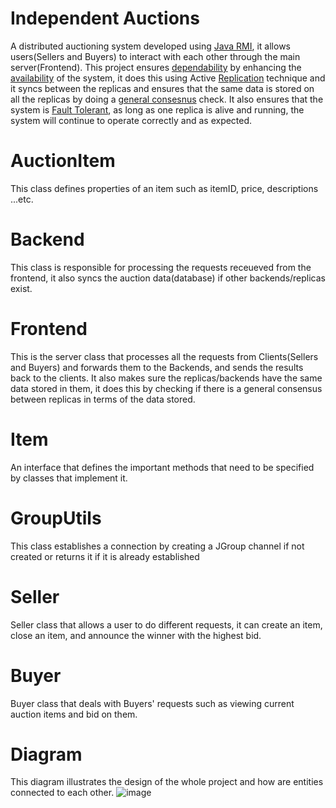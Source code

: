 # Independent Auctions
A distributed auctioning system developed using [Java RMI](https://en.wikipedia.org/wiki/Java_remote_method_invocation), it allows users(Sellers and Buyers) to interact with each other through the main server(Frontend). 
This project ensures [dependability](https://en.wikipedia.org/wiki/Dependability) by enhancing the [availability](https://en.wikipedia.org/wiki/Availability) of the system, it does this using Active [Replication](https://en.wikipedia.org/wiki/Replication_(computing)) technique and it syncs between the replicas and ensures that the same data is stored on all the replicas by doing a [general consesnus](https://en.wikipedia.org/wiki/Consensus_(computer_science)) check. It also ensures that the system is [Fault Tolerant](https://en.wikipedia.org/wiki/Fault_tolerance), as long as one replica is alive and running, the system will continue to operate correctly and as expected.

# AuctionItem 
This class defines properties of an item such as itemID, price, descriptions ...etc. 

# Backend 
This class is responsible for processing the requests receueved from the frontend, it also syncs the auction data(database) if other backends/replicas exist. 

# Frontend 
This is the server class that processes all the requests from Clients(Sellers and Buyers) and forwards them to the Backends, and sends the results back to the clients. It also makes sure the replicas/backends have the same data stored in them, it does this by checking if there is a general consensus between replicas in terms of the data stored.  

# Item
An interface that defines the important methods that need to be specified by classes that implement it.

# GroupUtils
This class establishes a connection by creating a JGroup channel if not created or returns it if it is already established
# Seller
Seller class that allows a user to do different requests, it can create an item, close an item, and announce the winner with the highest bid. 
# Buyer
Buyer class that deals with Buyers' requests such as viewing current auction items and bid on them.

# Diagram
This diagram illustrates the design of the whole project and how are entities connected to each other. ![image](https://user-images.githubusercontent.com/60741379/199395135-dbf69c48-2294-4a3d-a118-a3437dcf4fa1.png)

